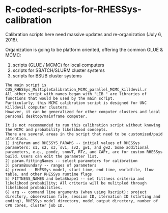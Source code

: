 # R-coded-scripts-for-RHESSys-calibration

Calibration scripts here need massive updates and re-organization (July 6, 2018).

Organization is going to be platform oriented, offering the common GLUE & MCMC:  
1) scripts (GLUE / MCMC) for local computers
2) scripts for SBATCH/SLURM cluster systems
3) scripts for BSUB cluster systems






~~~~~~~~~~~~~~~~~~~~~~~~~~~~~~~~~~~~~~~ << outdated below >> ~~~~~~~~~~~~~~~~~
The main script is CUS_RHESSys_MultipleCalibration_MCMC_parallel_MCMC_killdevil.r
All other script with names began with "LIB_" are libraries of functions that would be used by the main script.
Particularly, this MCMC calibration script is designed for UNC Killdevil computer clusters. 
However, it can be generalized for other computer clusters and local personal desktop/mainframe computer. 

It is not recommended to run this calibration script without knowing the MCMC and probability likelihood concepts. 
There are several areas in the script that need to be customized/paid attention.
1) iniParam and RHESSYS_PARAMS -- initial values of RHESSys parameters: s1, s2, s3, sv1, sv2, gw1, and gw2. Some additional parameters, e.g., pondz, snowT, RTz, and CAPr, are for custom RHESSys build. Users can edit the parameter list.
2) param.fittingNames -- select parameters for calibration
3) paramBoundary -- ranges of parameters
4) precmd -- RHESSys model, start time, end time, worldfile, flow table, and other RHESSys runtime flags
5) FITTNESS_NAMES and betaShape1 -- set fittness criteria and likelihood probability; All criteria will be mulitpled through likelihood probabilities. 
6) arg -- command line arguments (when using Rscript): project directory, observation file, session ID, iternation ID (starting and ending), RHESSys model directory, model output directory, number of CPU cores, cluster job ID. 
